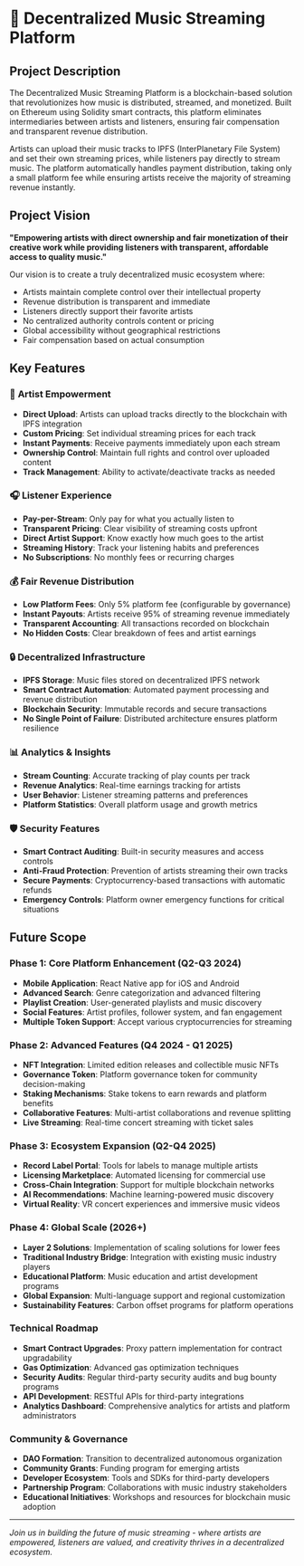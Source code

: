 # 🎵 Decentralized Music Streaming Platform

## Project Description

The Decentralized Music Streaming Platform is a blockchain-based solution that revolutionizes how music is distributed, streamed, and monetized. Built on Ethereum using Solidity smart contracts, this platform eliminates intermediaries between artists and listeners, ensuring fair compensation and transparent revenue distribution.

Artists can upload their music tracks to IPFS (InterPlanetary File System) and set their own streaming prices, while listeners pay directly to stream music. The platform automatically handles payment distribution, taking only a small platform fee while ensuring artists receive the majority of streaming revenue instantly.

## Project Vision

**"Empowering artists with direct ownership and fair monetization of their creative work while providing listeners with transparent, affordable access to quality music."**

Our vision is to create a truly decentralized music ecosystem where:
- Artists maintain complete control over their intellectual property
- Revenue distribution is transparent and immediate
- Listeners directly support their favorite artists
- No centralized authority controls content or pricing
- Global accessibility without geographical restrictions
- Fair compensation based on actual consumption

## Key Features

### 🎤 **Artist Empowerment**
- **Direct Upload**: Artists can upload tracks directly to the blockchain with IPFS integration
- **Custom Pricing**: Set individual streaming prices for each track
- **Instant Payments**: Receive payments immediately upon each stream
- **Ownership Control**: Maintain full rights and control over uploaded content
- **Track Management**: Ability to activate/deactivate tracks as needed

### 🎧 **Listener Experience**
- **Pay-per-Stream**: Only pay for what you actually listen to
- **Transparent Pricing**: Clear visibility of streaming costs upfront
- **Direct Artist Support**: Know exactly how much goes to the artist
- **Streaming History**: Track your listening habits and preferences
- **No Subscriptions**: No monthly fees or recurring charges

### 💰 **Fair Revenue Distribution**
- **Low Platform Fees**: Only 5% platform fee (configurable by governance)
- **Instant Payouts**: Artists receive 95% of streaming revenue immediately
- **Transparent Accounting**: All transactions recorded on blockchain
- **No Hidden Costs**: Clear breakdown of fees and artist earnings

### 🔒 **Decentralized Infrastructure**
- **IPFS Storage**: Music files stored on decentralized IPFS network
- **Smart Contract Automation**: Automated payment processing and revenue distribution
- **Blockchain Security**: Immutable records and secure transactions
- **No Single Point of Failure**: Distributed architecture ensures platform resilience

### 📊 **Analytics & Insights**
- **Stream Counting**: Accurate tracking of play counts per track
- **Revenue Analytics**: Real-time earnings tracking for artists
- **User Behavior**: Listener streaming patterns and preferences
- **Platform Statistics**: Overall platform usage and growth metrics

### 🛡️ **Security Features**
- **Smart Contract Auditing**: Built-in security measures and access controls
- **Anti-Fraud Protection**: Prevention of artists streaming their own tracks
- **Secure Payments**: Cryptocurrency-based transactions with automatic refunds
- **Emergency Controls**: Platform owner emergency functions for critical situations

## Future Scope

### Phase 1: Core Platform Enhancement (Q2-Q3 2024)
- **Mobile Application**: React Native app for iOS and Android
- **Advanced Search**: Genre categorization and advanced filtering
- **Playlist Creation**: User-generated playlists and music discovery
- **Social Features**: Artist profiles, follower system, and fan engagement
- **Multiple Token Support**: Accept various cryptocurrencies for streaming

### Phase 2: Advanced Features (Q4 2024 - Q1 2025)
- **NFT Integration**: Limited edition releases and collectible music NFTs
- **Governance Token**: Platform governance token for community decision-making
- **Staking Mechanisms**: Stake tokens to earn rewards and platform benefits
- **Collaborative Features**: Multi-artist collaborations and revenue splitting
- **Live Streaming**: Real-time concert streaming with ticket sales

### Phase 3: Ecosystem Expansion (Q2-Q4 2025)
- **Record Label Portal**: Tools for labels to manage multiple artists
- **Licensing Marketplace**: Automated licensing for commercial use
- **Cross-Chain Integration**: Support for multiple blockchain networks
- **AI Recommendations**: Machine learning-powered music discovery
- **Virtual Reality**: VR concert experiences and immersive music videos

### Phase 4: Global Scale (2026+)
- **Layer 2 Solutions**: Implementation of scaling solutions for lower fees
- **Traditional Industry Bridge**: Integration with existing music industry players
- **Educational Platform**: Music education and artist development programs
- **Global Expansion**: Multi-language support and regional customization
- **Sustainability Features**: Carbon offset programs for platform operations

### Technical Roadmap
- **Smart Contract Upgrades**: Proxy pattern implementation for contract upgradability
- **Gas Optimization**: Advanced gas optimization techniques
- **Security Audits**: Regular third-party security audits and bug bounty programs
- **API Development**: RESTful APIs for third-party integrations
- **Analytics Dashboard**: Comprehensive analytics for artists and platform administrators

### Community & Governance
- **DAO Formation**: Transition to decentralized autonomous organization
- **Community Grants**: Funding program for emerging artists
- **Developer Ecosystem**: Tools and SDKs for third-party developers
- **Partnership Program**: Collaborations with music industry stakeholders
- **Educational Initiatives**: Workshops and resources for blockchain music adoption

---

*Join us in building the future of music streaming - where artists are empowered, listeners are valued, and creativity thrives in a decentralized ecosystem.*
